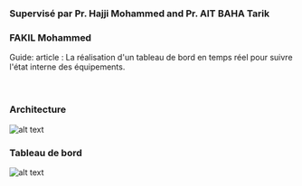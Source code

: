 #  
### Supervisé par Pr. Hajji Mohammed and Pr. AIT BAHA Tarik
### FAKIL Mohammed

Guide:
article : La réalisation d'un tableau de bord en temps réel pour suivre l'état interne des équipements.</br></br></br>

### Architecture
![alt text](https://github.com/CRMEF-SM/project-dataviz-project/blob/main/architecture.png)

### Tableau de bord

![alt text](https://github.com/CRMEF-SM/project-dataviz-project/blob/main/dashboard.jpeg)
